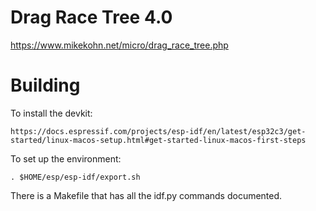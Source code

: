 Drag Race Tree 4.0
==================

https://www.mikekohn.net/micro/drag_race_tree.php


Building
========

To install the devkit:

    https://docs.espressif.com/projects/esp-idf/en/latest/esp32c3/get-started/linux-macos-setup.html#get-started-linux-macos-first-steps

To set up the environment:

    . $HOME/esp/esp-idf/export.sh

There is a Makefile that has all the idf.py commands documented.


